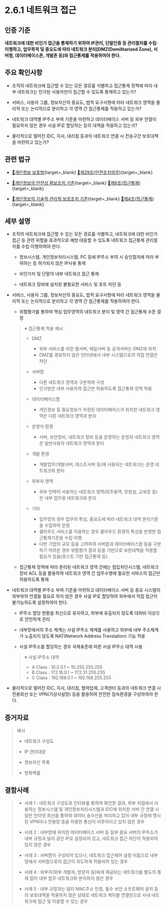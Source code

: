 # 2.6.1 네트워크 접근

## 인증 기준

**네트워크에 대한 비인가 접근을 통제하기 위하여 IP관리, 단말인증 등 관리절차를 수립·이행하고, 업무목적 및 중요도에 따라 네트워크 분리[DMZ(Demilitarized Zone), 서버팜, 데이터베이스존, 개발존 등]와 접근통제를 적용하여야 한다.**

## 주요 확인사항

- 조직의 네트워크에 접근할 수 있는 모든 경로를 식별하고 접근통제 정책에 따라 내부 네트워크는 인가된 사용자만이 접근할 수 있도록 통제하고 있는가?

- 서비스, 사용자 그룹, 정보자산의 중요도, 법적 요구사항에 따라 네트워크 영역을 물리적 또는 논리적으로 분리하고 각 영역 간 접근통제를 적용하고 있는가?

- 네트워크 대역별 IP주소 부여 기준을 마련하고 데이터베이스 서버 등 외부 연결이 필요하지 않은 경우 사설 IP로 할당하는 등의 대책을 적용하고 있는가?

- 물리적으로 떨어진 IDC, 지사, 대리점 등과의 네트워크 연결 시 전송구간 보호대책을 마련하고 있는가?

## 관련 법규

- [🔗개인정보 보호법](https://www.law.go.kr/법령/개인정보보호법/(20200805,16930,20200204)/제29조 "새 창에서 열기"){target=_blank} [🔗제29조(안전조치의무)](https://www.law.go.kr/법령/개인정보보호법/제29조 "새 창에서 열기"){target=_blank}

- [🔗개인정보의 안전성 확보조치 기준](https://www.law.go.kr/행정규칙/(개인정보보호위원회)개인정보의안전성확보조치기준/(2021-2,20210915)/제6조 "새 창에서 열기"){target=_blank} [🔗제6조(접근통제)](https://www.law.go.kr/행정규칙/(개인정보보호위원회)개인정보의안전성확보조치기준/제6조 "새 창에서 열기"){target=_blank}

- [🔗개인정보의 기술적·관리적 보호조치 기준](https://www.law.go.kr/행정규칙/(개인정보보호위원회)개인정보의기술적·관리적보호조치기준/(2021-3,20210915)/제4조 "새 창에서 열기"){target=_blank} [🔗제4조(접근통제)](https://www.law.go.kr/행정규칙/(개인정보보호위원회)개인정보의기술적·관리적보호조치기준/제4조 "새 창에서 열기"){target=_blank}

## 세부 설명

- 조직의 네트워크에 접근할 수 있는 모든 경로를 식별하고, 네트워크에 대한 비인가 접근 등 관련 위험을 효과적으로 예방·대응할 수 있도록 네트워크 접근통제 관리절차를 수립·이행하여야 한다.

    - 정보시스템, 개인정보처리시스템, PC 등에 IP주소 부여 시 승인절차에 따라 부여하는 등 허가되지 않은 IP사용 통제

    - 비인가자 및 단말의 내부 네트워크 접근 통제

    - 네트워크 장비에 설치된 불필요한 서비스 및 포트 차단 등

- 서비스, 사용자 그룹, 정보자산의 중요도, 법적 요구사항에 따라 네트워크 영역을 물리적 또는 논리적으로 분리하고 각 영역 간 접근통제를 적용하여야 한다.

    - 위험평가를 통하여 핵심 업무영역의 네트워크 분리 및 영역 간 접근통제 수준 결정
    >
    > ※ 접근통제 적용 예시
    >
    > - DMZ
    >     - 외부 서비스를 위한 웹서버, 메일서버 등 공개서버는 DMZ에 위치
    >     - DMZ를 경유하지 않은 인터넷에서 내부 시스템으로의 직접 연결은 차단
    >
    > - 서버팜
    >     - 다른 네트워크 영역과 구분하여 구성
    >     - 인가받은 내부 사용자의 접근만 허용하도록 접근통제 정책 적용
    >
    > - 데이터베이스팜
    >     - 개인정보 등 중요정보가 저장된 데이터베이스가 위치한 네트워크 영역은 다른 네트워크 영역과 분리
    >
    > - 운영자 환경
    >     - 서버, 보안장비, 네트워크 장비 등을 운영하는 운영자 네트워크 영역은 일반사용자 네트워크 영역과 분리
    >
    > - 개발 환경
    >     - 개발업무(개발서버, 테스트서버 등)에 사용되는 네트워크는 운영 네트워크와 분리
    >
    > - 외부자 영역
    >     - 외부 인력이 사용하는 네트워크 영역(외주용역, 민원실, 교육장 등)은 내부 업무용 네트워크와 분리
    >
    > - 기타
    >     - 업무망의 경우 업무의 특성, 중요도에 따라 네트워크 대역 분리기준을 수립하여 운영
    >     - 클라우드 서비스를 이용하는 경우 클라우드 환경의 특성을 반영한 접근통제기준을 수립·이행
    >     - 다만 기업의 규모 등을 고려하여 서버팜과 데이터베이스팜 등을 구분하기 어려운 경우 위험평가 결과 등을 기반으로 보완대책을 적용할 필요가 있음(호스트 기반 접근통제 등).

    - 접근통제 정책에 따라 분리된 네트워크 영역 간에는 침입차단시스템, 네트워크 장비 ACL 등을 활용하여 네트워크 영역 간 업무수행에 필요한 서비스의 접근만 허용하도록 통제

- 네트워크 대역별 IP주소 부여 기준을 마련하고 데이터베이스 서버 등 중요 시스템이 외부와의 연결을 필요로 하지 않은 경우 사설 IP로 할당하여 외부에서 직접 접근이 불가능하도록 설정하여야 한다.

    - IP주소 할당 현황을 최신으로 유지하고, 외부에 유출되지 않도록 대외비 이상으로 안전하게 관리

    - 내부망에서의 주소 체계는 사설 IP주소 체계를 사용하고 외부에 내부 주소체계가 노출되지 않도록 NAT(Network Address Translation) 기능 적용

    - 사설 IP주소를 할당하는 경우 국제표준에 따른 사설 IP주소 대역 사용
    >
    > ※ 사설 IP주소 대역
    >
    > - A Class : 10.0.0.1 ~ 10.255.255.255
    > - B Class : 172.16.0.1 ~ 172.31.255.255
    > - C Class : 192.168.0.1 ~ 192.168.255.255

- 물리적으로 떨어진 IDC, 지사, 대리점, 협력업체, 고객센터 등과의 네트워크 연결 시 전용회선 또는 VPN(가상사설망) 등을 활용하여 안전한 접속환경을 구성하여야 한다.

## 증거자료

> 예시
>
> - 네트워크 구성도
>
> - IP 관리대장
>
> - 정보자산 목록
>
> - 방화벽룰

## 결함사례

> - 사례 1 : 네트워크 구성도와 인터뷰를 통하여 확인한 결과, 외부 지점에서 사용하는 정보시스템 및 개인정보처리시스템과 IDC에 위치한 서버 간 연결 시 일반 인터넷 회선을 통하여 데이터 송수신을 처리하고 있어 내부 규정에 명시된 VPN이나 전용망 등을 이용한 통신이 이루어지고 있지 않은 경우
>
> - 사례 2 : 내부망에 위치한 데이터베이스 서버 등 일부 중요 서버의 IP주소가 내부 규정과 달리 공인 IP로 설정되어 있고, 네트워크 접근 차단이 적용되어 있지 않은 경우
>
> - 사례 3 : 서버팜이 구성되어 있으나, 네트워크 접근제어 설정 미흡으로 내부망에서 서버팜으로의 접근이 과도하게 허용되어 있는 경우
>
> - 사례 4 : 외부자(외부 개발자, 방문자 등)에게 제공되는 네트워크를 별도의 통제 없이 내부 업무 네트워크와 분리하지 않은 경우
>
> - 사례 5 : 내부 규정과는 달리 MAC주소 인증, 필수 보안 소프트웨어 설치 등의 보호대책을 적용하지 않은 상태로 네트워크 케이블 연결만으로 사내 네트워크에 접근 및 이용할 수 있는 경우
